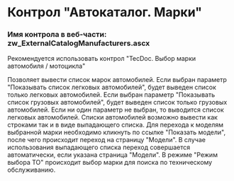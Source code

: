﻿---
description: 2.4.10.0
---
# Контрол "Автокаталог. Марки"
### Имя контрола в веб-части: zw_ExternalCatalogManufacturers.ascx
Рекомендуется использовать контрол "TecDoc. Выбор марки автомобиля / мотоцикла"

Позволяет вывести список марок автомобилей. 
Если выбран параметр "Показывать список легковых автомобилей", будет выведен список только легковых автомобилей.
Если выбран параметр "Показывать список грузовых автомобилей", будет выведен список только грузовых автомобилей.
Если ни один параметр не выбран, то выводится список легковых автомобилей.
Списки автомобилей возможно вывести как строками так и в виде выпадающего списка.
Для перехода к моделям выбранной марки необходимо кликнуть по ссылке "Показать модели", после чего происходит переход на страницу "Модели".
В случае использования выпадающего списка переход совершается автоматически, если указана страница "Модели".
В режиме "Режим выбора ТО" происходит выбор марки для поиска по техническому обслуживанию.
